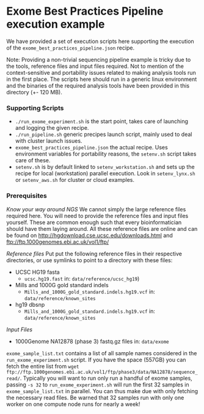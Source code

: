 # Exome Best Practices Pipeline execution example

We have provided a set of execution scripts here supporting the execution of the `exome_best_practices_pipeline.json` recipe. 

Note: Providing a non-trivial sequencing pipeline example is tricky due to the tools, reference files and input files required. Not to mention of the context-sensitive and portability issues related to making analysis tools run in the first place. The scripts here should run in a generic linux environment and the binaries of the required analysis tools have been provided in this directory (+- 120 MB). 

### Supporting Scripts
  - `./run_exome_experiment.sh` is the start point, takes care of launching and logging the given recipe.
  - `./run_pipeline.sh` generic precipes launch script, mainly used to deal with cluster launch issues.
  - `exome_best_practices_pipeline.json` the actual recipe. Uses environment variables for portability reasons, the `setenv.sh` script takes care of these.
  - `setenv.sh` is by default linked to `setenv_workstation.sh` and sets up the recipe for local (workstation) parallel execution. Look in `setenv_lynx.sh` or `setenv_aws.sh` for cluster or cloud examples.

### Prerequisites

*Know your way around NGS*
We cannot simply the large reference files required here. You will need to provide the reference files and input files yourself. These are common enough such that every bioinformatician should have them laying around. All these reference files are online and can be found on http://hgdownload.cse.ucsc.edu/downloads.html and ftp://ftp.1000genomes.ebi.ac.uk/vol1/ftp/
  
*Reference files*
Put put the following reference files in their respective directories, or use symlinks to point to a directory with these files:
  - UCSC HG19 fasta 
    - `ucsc.hg19.fast` in: `data/reference/ucsc_hg19`)
  - Mills and 1000G gold standard indels
    - `Mills_and_1000G_gold_standard.indels.hg19.vcf` in: `data/reference/known_sites`
  - hg19 dbsnp
    - `Mills_and_1000G_gold_standard.indels.hg19.vcf` in: `data/reference/known_sites`

*Input Files*
  - 1000Genome NA12878 (phase 3) fastq.gz files in: `data/exome`

`exome_sample_list.txt` contains a list of all sample names considered in the `run_exome_experiment.sh` script. If you have the space (557GB) you can fetch the entire list from ```wget ftp://ftp.1000genomes.ebi.ac.uk/vol1/ftp/phase3/data/NA12878/sequence_read/```. Typically you will want to run only run a handful of exome samples, passing `-s 32` to `run_exome_experiment.sh` will run the first 32 samples in `exome_sample_list.txt` in parallel. You can thus make due with only fetching the necessary read files.
Be warned that 32 samples run with only one worker on one compute node runs for nearly a week!
